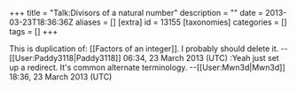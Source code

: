 +++
title = "Talk:Divisors of a natural number"
description = ""
date = 2013-03-23T18:36:36Z
aliases = []
[extra]
id = 13155
[taxonomies]
categories = []
tags = []
+++

This is duplication of: [[Factors of an integer]]. I probably should delete it. --[[User:Paddy3118|Paddy3118]] 06:34, 23 March 2013 (UTC)
:Yeah just set up a redirect. It's common alternate terminology. --[[User:Mwn3d|Mwn3d]] 18:36, 23 March 2013 (UTC)
